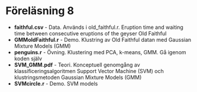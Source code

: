 # Föreläsning 8

* **faithful.csv** - Data. Används i old_faithful.r. Eruption time and waiting time between consecutive eruptions of the geyser Old Faithful
* **GMMoldFaithful.r** - Demo. Klustring av Old Faithful datan med Gaussian Mixture Models (GMM)
* **penguins.r** - Övning. Klustering med PCA, k-means, GMM. Gå igenom koden själv
* **SVM_GMM.pdf** - Teori. Konceptuell genomgång av klassificeringsalgoritmen Support Vector Machine (SVM) och klustringsmetoden Gaussian Mixture Models (GMM)
* **SVMcircle.r** - Demo. SVM models
